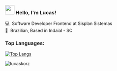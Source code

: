 ### <img src="https://media.giphy.com/media/hvRJCLFzcasrR4ia7z/giphy.gif" width="30px"> Hello, I'm Lucas!

💻 &nbsp;Software Developer Frontend at Sisplan Sistemas <br>
🏡 &nbsp;Brazilian, Based in Indaial - SC 

### Top Languages:
[![Top Langs](https://github-readme-stats.vercel.app/api/top-langs/?username=lucaskorz&langs_count=8)](https://github.com/lucaskorz)

<p><img align="center" src="https://github-readme-streak-stats.herokuapp.com/?user=lucaskorz&theme=highcontrast" alt="lucaskorz" /></p>
